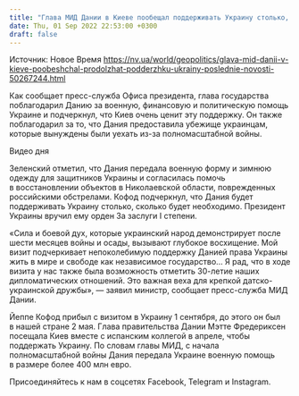 ```yaml
---
title: "Глава МИД Дании в Киеве пообещал поддерживать Украину столько, сколько потребуется"
date: Thu, 01 Sep 2022 22:53:00 +0300
draft: false
---
```

Источник: Новое Время https://nv.ua/world/geopolitics/glava-mid-danii-v-kieve-poobeshchal-prodolzhat-podderzhku-ukrainy-poslednie-novosti-50267244.html


Как сообщает пресс-служба Офиса президента, глава государства поблагодарил Данию за военную, финансовую и политическую помощь Украине и подчеркнул, что Киев очень ценит эту поддержку. Он также поблагодарил за то, что Дания предоставила убежище украинцам, которые вынуждены были уехать из-за полномасштабной войны.

 Видео дня   

Зеленский отметил, что Дания передала военную форму и зимнюю одежду для защитников Украины и согласилась помочь в восстановлении объектов в Николаевской области, поврежденных российскими обстрелами. Кофод подчеркнул, что Дания будет поддерживать Украину столько, сколько будет необходимо. Президент Украины вручил ему орден За заслуги I степени.

«Сила и боевой дух, которые украинский народ демонстрирует после шести месяцев войны и осады, вызывают глубокое восхищение. Мой визит подчеркивает непоколебимую поддержку Данией права Украины жить в мире и свободе как независимое государство… Я рад, что в ходе визита у нас также была возможность отметить 30-летие наших дипломатических отношений. Это важная веха для крепкой датско-украинской дружбы», — заявил министр, сообщает пресс-служба МИД Дании.

Йеппе Кофод прибыл с визитом в Украину 1 сентября, до этого он был в нашей стране 2 мая. Глава правительства Дании Мэтте Фредериксен посещала Киев вместе с испанским коллегой в апреле, чтобы поддержать Украину. По словам главы МИД, с начала полномасштабной войны Дания передала Украине военную помощь в размере более 400 млн евро.

Присоединяйтесь к нам в соцсетях Facebook, Telegram и Instagram.

